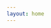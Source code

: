 ```yaml
---
layout: home
---
```


<script setup lang="ts">
import HomePage from '@/theme/components/home/HomePage.vue'
</script>

<HomePage />
